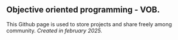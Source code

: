 ## Objective oriented programming - VOB.

This Github page is used to store projects and share freely among community.  _Created in february 2025._
